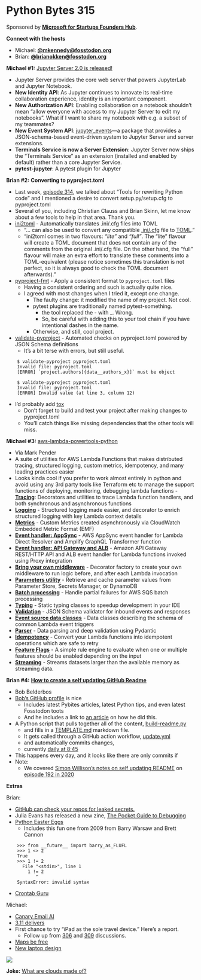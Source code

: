 # Python Bytes 315

Sponsored by [**Microsoft for Startups Founders Hub**](http://pythonbytes.fm/foundershub2022).

**Connect with the hosts**

- Michael: [**@mkennedy@fosstodon.org**](https://fosstodon.org/@mkennedy)
- Brian: [**@brianokken@fosstodon.org**](https://fosstodon.org/@brianokken)


**Michael #1:** [Jupyter Server 2.0 is released!](https://blog.jupyter.org/jupyter-server-2-0-is-released-121ac99e909a)

- Jupyter Server provides the core web server that powers JupyterLab and Jupyter Notebook.
- **New Identity API**: As Jupyter continues to innovate its real-time collaboration experience, identity is an important component.
- **New Authorization API**: Enabling collaboration on a notebook shouldn’t mean “allow everyone with access to my Jupyter Server to edit my notebooks”. What if I want to share my notebook with e.g. a subset of my teammates?
- **New Event System API**: [jupyter_events](https://github.com/jupyter/jupyter_events)—a package that provides a JSON-schema-based event-driven system to Jupyter Server and server extensions.
- **Terminals Service is now a Server Extension**: Jupyter Server now ships the “Terminals Service” as an extension (installed and enabled by default) rather than a core Jupyter Service.
- **pytest-jupyter**: A pytest plugin for Jupyter

**Brian #2:** **Converting to pyproject.toml**

- Last week, [episode 314](https://pythonbytes.fm/episodes/show/314/what-are-you-a-wise-guy-sort-it-out), we talked about “Tools for rewriting Python code” and I mentioned a desire to convert setup.py/setup.cfg to pyproject.toml
- Several of you, including Christian Clauss and Brian Skinn, let me know about a few tools to help in that area. Thank you.
- [ini2toml](https://pypi.org/project/ini2toml/) - Automatically translates .ini/.cfg files into TOML
    - “… can also be used to convert any compatible [.ini/.cfg](https://docs.python.org/3/library/configparser.html#supported-ini-file-structure) file to [TOML](https://toml.io/en/).”
    - “ini2toml comes in two flavours: *“lite”* and *“full”*. The “lite” flavour will create a TOML document that does not contain any of the comments from the original .ini/.cfg file. On the other hand, the “full” flavour will make an extra effort to translate these comments into a TOML-equivalent (please notice sometimes this translation is not perfect, so it is always good to check the TOML document afterwards).”
- [pyproject-fmt](https://github.com/tox-dev/pyproject-fmt) - Apply a consistent format to `pyproject.toml` files
    - Having a consistent ordering and such is actually quite nice.
    - I agreed with most changes when I tried it, except one change.
        - The faulty change: it modified the name of my project. Not cool.
        - pytest plugins are traditionally named pytest-something.
            - the tool replaced the - with _. Wrong. 
            - So, be careful with adding this to your tool chain if you have intentional dashes in the name.
        - Otherwise, and still, cool project.
- [validate-pyproject](https://github.com/abravalheri/validate-pyproject) - Automated checks on pyproject.toml powered by JSON Schema definitions
    - It’s a bit terse with errors, but still useful.

```
    $ validate-pyproject pyproject.toml
    Invalid file: pyproject.toml
    [ERROR] `project.authors[{data__authors_x}]` must be object
        
    $ validate-pyproject pyproject.toml
    Invalid file: pyproject.toml
    [ERROR] Invalid value (at line 3, column 12)
```

- I’d probably add [tox](https://tox.wiki/en/latest/)
    - Don’t forget to build and test your project after making changes to pyproject.toml
    - You’ll catch things like missing dependencies that the other tools will miss.

**Michael #3:**  [aws-lambda-powertools-python](https://github.com/awslabs/aws-lambda-powertools-python)

- Via Mark Pender
- A suite of utilities for AWS Lambda Functions that makes distributed tracing, structured logging, custom metrics, idempotency, and many leading practices easier
- Looks kinda cool if you prefer to work almost entirely in python and avoid using any 3rd party tools like Terraform etc to manage the support functions of deploying, monitoring, debugging lambda functions
[](https://awslabs.github.io/aws-lambda-powertools-python/2.4.0/core/tracer/)- [**Tracing**](https://awslabs.github.io/aws-lambda-powertools-python/2.4.0/core/tracer/): Decorators and utilities to trace Lambda function handlers, and both synchronous and asynchronous functions
- [**Logging**](https://awslabs.github.io/aws-lambda-powertools-python/latest/core/logger/) - Structured logging made easier, and decorator to enrich structured logging with key Lambda context details
- [**Metrics**](https://awslabs.github.io/aws-lambda-powertools-python/latest/core/metrics/) - Custom Metrics created asynchronously via CloudWatch Embedded Metric Format (EMF)
- [**Event handler: AppSync**](https://awslabs.github.io/aws-lambda-powertools-python/latest/core/event_handler/appsync/) - AWS AppSync event handler for Lambda Direct Resolver and Amplify GraphQL Transformer function
- [**Event handler: API Gateway and ALB**](https://awslabs.github.io/aws-lambda-powertools-python/latest/core/event_handler/api_gateway/) - Amazon API Gateway REST/HTTP API and ALB event handler for Lambda functions invoked using Proxy integration
- [**Bring your own middleware**](https://awslabs.github.io/aws-lambda-powertools-python/latest/utilities/middleware_factory/) - Decorator factory to create your own middleware to run logic before, and after each Lambda invocation
- [**Parameters utility**](https://awslabs.github.io/aws-lambda-powertools-python/latest/utilities/parameters/) - Retrieve and cache parameter values from Parameter Store, Secrets Manager, or DynamoDB
- [**Batch processing**](https://awslabs.github.io/aws-lambda-powertools-python/latest/utilities/batch/) - Handle partial failures for AWS SQS batch processing
- [**Typing**](https://awslabs.github.io/aws-lambda-powertools-python/latest/utilities/typing/) - Static typing classes to speedup development in your IDE
- [**Validation**](https://awslabs.github.io/aws-lambda-powertools-python/latest/utilities/validation/) - JSON Schema validator for inbound events and responses
- [**Event source data classes**](https://awslabs.github.io/aws-lambda-powertools-python/latest/utilities/data_classes/) - Data classes describing the schema of common Lambda event triggers
- [**Parser**](https://awslabs.github.io/aws-lambda-powertools-python/latest/utilities/parser/) - Data parsing and deep validation using Pydantic
- [**Idempotency**](https://awslabs.github.io/aws-lambda-powertools-python/latest/utilities/idempotency/) - Convert your Lambda functions into idempotent operations which are safe to retry
- [**Feature Flags**](https://awslabs.github.io/aws-lambda-powertools-python/latest/utilities/feature_flags/) - A simple rule engine to evaluate when one or multiple features should be enabled depending on the input
- [**Streaming**](https://awslabs.github.io/aws-lambda-powertools-python/latest/utilities/streaming/) - Streams datasets larger than the available memory as streaming data.

**Brian #4:** [**How to create a self updating GitHub Readme**](https://pybit.es/articles/how-to-create-a-self-updating-github-readme/)

- Bob Belderbos 
- [Bob’s GitHub profile](https://github.com/bbelderbos) is nice
    - Includes latest Pybites articles, latest Python tips, and even latest Fosstodon toots
    - And he includes a link to [an article](https://pybit.es/articles/how-to-create-a-self-updating-github-readme/) on how he did this.
- A Python script that pulls together all of the content, [build-readme.py](https://github.com/bbelderbos/bbelderbos/blob/main/build-readme.py)
    - and fills in a [TEMPLATE.md](https://github.com/bbelderbos/bbelderbos/blob/main/TEMPLATE.md) markdown file.
    - It gets called through a GitHub action workflow, [update.yml](https://github.com/bbelderbos/bbelderbos/blob/main/.github/workflows/update.yml)
    - and automatically commits changes,
    - currently [daily at 8:45](https://crontab.guru/#45_8_*_*_*)
- This happens every day, and it looks like there are only commits if 
- Note:
    - We covered [Simon Willison’s notes on self updating README](https://simonwillison.net/2020/Jul/10/self-updating-profile-readme/) on [episode 192 in 2020](https://pythonbytes.fm/episodes/show/192/calculations-by-hand-but-in-the-compter-with-handcalcs)


**Extras** 

Brian:

- [GitHub can check your repos for leaked secrets.](https://github.blog/2022-12-15-leaked-a-secret-check-your-github-alerts-for-free/)
- Julia Evans has released a new zine, [The Pocket Guide to Debugging](https://wizardzines.com/zines/debugging-guide/)
- [Python Easter Eggs](https://github.com/OrkoHunter/python-easter-eggs) 
    - Includes this fun one from 2009 from Barry Warsaw and Brett Cannon
```
    >>> from __future__ import barry_as_FLUFL
    >>> 1 <> 2
    True
    >>> 1 != 2
      File "<stdin>", line 1
        1 != 2
           ^
    SyntaxError: invalid syntax
```
- [Crontab Guru](https://crontab.guru/#*_*_*_*_*)

Michael:

- [Canary Email AI](https://canarymail.io)
- [3.11 delivers](https://twitter.com/pypi/status/1603089763287826432)
- First chance to try “iPad as the sole travel device.” Here’s a report.
    - Follow up from [306](https://pythonbytes.fm/episodes/show/306/some-fun-pytesting-tools) and [309](https://pythonbytes.fm/episodes/show/309/when-malware-pocs-are-themselves-malware) discussions.
- [Maps be free](https://arstechnica.com/gadgets/2022/12/linux-amazon-meta-and-microsoft-want-to-break-the-google-maps-monopoly/)
- [New laptop design](https://python-bytes-static.nyc3.digitaloceanspaces.com/michaels-new-laptop-design.jpg)

![](https://python-bytes-static.nyc3.digitaloceanspaces.com/michaels-new-laptop-design.jpg)

**Joke:**  [What are clouds made of?](https://www.reddit.com/r/programminghumor/comments/z3pj3j/dose_the_cloud_rains_code_then/)

